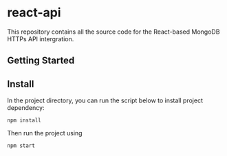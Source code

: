 # react-api

This repository contains all the source code for the React-based MongoDB HTTPs API intergration.

## Getting Started

## Install

In the project directory, you can run the script below to install project dependency:

```
npm install
```

Then run the project using

```
npm start
```
